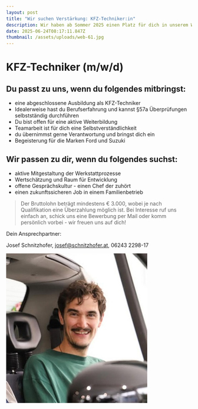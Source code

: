 ```yaml
---
layout: post
title: "Wir suchen Verstärkung: KFZ-Techniker:in"
description: Wir haben ab Sommer 2025 einen Platz für dich in unserem Werkstatt Team frei.
date: 2025-06-24T08:17:11.847Z
thumbnail: /assets/uploads/web-61.jpg
---
```

# KFZ-Techniker (m/w/d)

## Du passt zu uns, wenn du folgendes mitbringst:

* eine abgeschlossene Ausbildung als KFZ-Techniker
* Idealerweise hast du Berufserfahrung und kannst §57a Überprüfungen selbstständig durchführen
* Du bist offen für eine aktive Weiterbildung
* Teamarbeit ist für dich eine Selbstverständlichkeit
* du übernimmst gerne Verantwortung und bringst dich ein
* Begeisterung für die Marken Ford und Suzuki

## Wir passen zu dir, wenn du folgendes suchst:

* aktive Mitgestaltung der Werkstattprozesse
* Wertschätzung und Raum für Entwicklung
* offene Gesprächskultur - einen Chef der zuhört
* einen zukunftssicheren Job in einem Familienbetrieb

> Der Bruttolohn beträgt mindestens € 3.000, wobei je nach Qualifikation eine Überzahlung möglich ist. 
> Bei Interesse ruf uns einfach an, schick uns eine Bewerbung per Mail oder komm persönlich vorbei - wir freuen uns auf dich!



Dein Ansprechpartner:

Josef Schnitzhofer, josef@schnitzhofer.at, 06243 2298-17

![](/assets/uploads/2025-josef.jpg "Ich freue mich, von dir zu hören!")